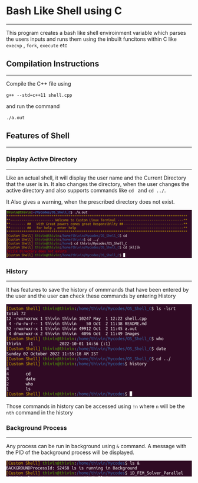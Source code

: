 # Bash Like Shell using C
---
This program creates a bash like shell enviroinment variable which parses the users inputs and runs them using the inbuilt funcitons within C like `execvp` , `fork`, `execute` etc


## Compilation Instructions
---

Compile the C++ file using 

```
g++ --std=c++11 shell.cpp
```

and run the command 

```
./a.out
```


## Features of Shell
---

### Display Active Directory 
---

Like an actual shell, it will display the user name and the Current Directory that the user is in. It also changes the directory, when the user changes the active directory and also supports commands like `cd ` and `cd ../`. 

It Also gives a warning, when the prescribed directory does not exist. 

![Directory](Images/directory.png)

### History
---

It has features to save the history of ommmands that have been entered by the user and the user can check these commands by entering History 

![Directory](Images/hist.png)

Those commands in history can be accessed using `!n` where `n` will be the `nth` command in the history


### Background Process
---

Any process can be run in background using `&` command. A message with the PID of the background process will be displayed.

![ps](Images/ps.png)

